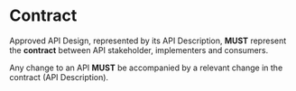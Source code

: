 # Contract 
Approved API Design, represented by its API Description, **MUST** represent the **contract** between API stakeholder, implementers and consumers.

Any change to an API **MUST** be accompanied by a relevant change in the contract (API Description). 